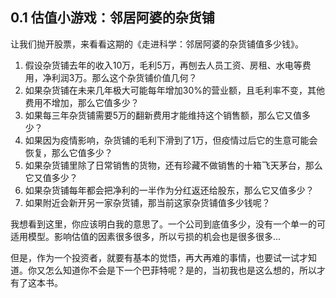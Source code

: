 ## 0.1 估值小游戏：邻居阿婆的杂货铺

让我们抛开股票，来看看这期的《走进科学：邻居阿婆的杂货铺值多少钱》。

1. 假设杂货铺去年的收入10万，毛利5万，再刨去人员工资、房租、水电等费用，净利润3万。那么这个杂货铺价值几何？
2. 如果杂货铺在未来几年极大可能每年增加30%的营业额，且毛利率不变，其他费用不增加，那么它值多少？
3. 如果每三年杂货铺需要5万的翻新费用才能维持这个销售额，那么它又值多少？
4. 如果因为疫情影响，杂货铺的毛利下滑到了1万，但疫情过后它的生意可能会恢复，那么它值多少？
5. 如果杂货铺里除了日常销售的货物，还有珍藏不做销售的十箱飞天茅台，那么它又值多少？
6. 如果杂货铺每年都会把净利的一半作为分红返还给股东，那么它又值多少？
7. 如果附近会新开另一家杂货铺，那当前这家杂货铺值多少钱呢？

我想看到这里，你应该明白我的意思了。一个公司到底值多少，没有一个单一的可适用模型。影响估值的因素很多很多，所以亏损的机会也是很多很多...

但是，作为一个投资者，就要有基本的觉悟，再大再难的事情，也要试一试才知道。你又怎么知道你不会是下一个巴菲特呢？是的，当初我也是这么想的，所以才有了这本书。

